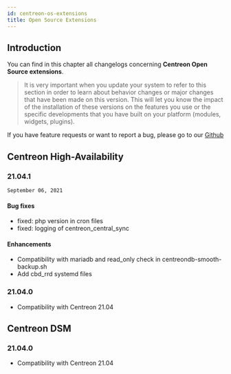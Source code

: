 ```yaml
---
id: centreon-os-extensions
title: Open Source Extensions
---
```


## Introduction

You can find in this chapter all changelogs concerning **Centreon Open Source
extensions**.

> It is very important when you update your system to refer to this
> section in order to learn about behavior changes or major changes that
> have been made on this version. This will let you know the impact of
> the installation of these versions on the features you use or the
> specific developments that you have built on your platform (modules,
> widgets, plugins).

If you have feature requests or want to report a bug, please go to our
[Github](https://github.com/centreon/centreon/issues/new/choose)

## Centreon High-Availability

### 21.04.1

`September 06, 2021`

#### Bug fixes
- fixed: php version in cron files
- fixed: logging of centreon_central_sync

#### Enhancements

- Compatibility with mariadb and read_only check in centreondb-smooth-backup.sh
- Add cbd_rrd systemd files

### 21.04.0

- Compatibility with Centreon 21.04

## Centreon DSM

### 21.04.0

- Compatibility with Centreon 21.04

